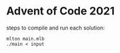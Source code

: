 # Advent of Code 2021

steps to compile and run each solution:
```
mlton main.mlb
./main < input
```
